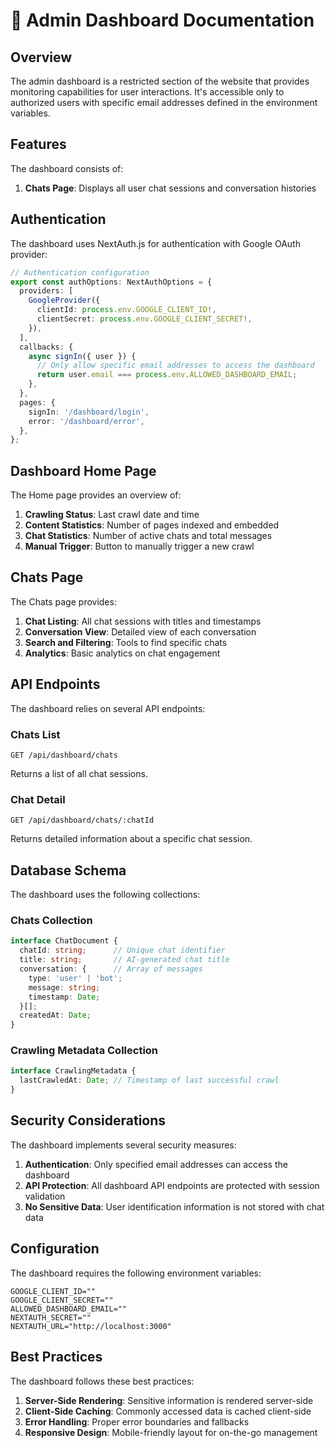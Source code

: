 # 🔐 Admin Dashboard Documentation

## Overview

The admin dashboard is a restricted section of the website that provides monitoring capabilities for user interactions. It's accessible only to authorized users with specific email addresses defined in the environment variables.

## Features

The dashboard consists of:

1. **Chats Page**: Displays all user chat sessions and conversation histories

## Authentication

The dashboard uses NextAuth.js for authentication with Google OAuth provider:

```typescript
// Authentication configuration
export const authOptions: NextAuthOptions = {
  providers: [
    GoogleProvider({
      clientId: process.env.GOOGLE_CLIENT_ID!,
      clientSecret: process.env.GOOGLE_CLIENT_SECRET!,
    }),
  ],
  callbacks: {
    async signIn({ user }) {
      // Only allow specific email addresses to access the dashboard
      return user.email === process.env.ALLOWED_DASHBOARD_EMAIL;
    },
  },
  pages: {
    signIn: '/dashboard/login',
    error: '/dashboard/error',
  },
};
```

## Dashboard Home Page

The Home page provides an overview of:

1. **Crawling Status**: Last crawl date and time
2. **Content Statistics**: Number of pages indexed and embedded
3. **Chat Statistics**: Number of active chats and total messages
4. **Manual Trigger**: Button to manually trigger a new crawl

## Chats Page

The Chats page provides:

1. **Chat Listing**: All chat sessions with titles and timestamps
2. **Conversation View**: Detailed view of each conversation
3. **Search and Filtering**: Tools to find specific chats  <!-- TODO  -->
4. **Analytics**: Basic analytics on chat engagement <!-- TODO  -->

## API Endpoints

The dashboard relies on several API endpoints:

### Chats List

```
GET /api/dashboard/chats
```
Returns a list of all chat sessions.

### Chat Detail

```
GET /api/dashboard/chats/:chatId
```
Returns detailed information about a specific chat session.

## Database Schema

The dashboard uses the following collections:

### Chats Collection

```typescript
interface ChatDocument {
  chatId: string;      // Unique chat identifier
  title: string;       // AI-generated chat title
  conversation: {      // Array of messages
    type: 'user' | 'bot';
    message: string;
    timestamp: Date;
  }[];
  createdAt: Date;
}
```

### Crawling Metadata Collection

```typescript
interface CrawlingMetadata {
  lastCrawledAt: Date; // Timestamp of last successful crawl
}
```

## Security Considerations

The dashboard implements several security measures:

1. **Authentication**: Only specified email addresses can access the dashboard
2. **API Protection**: All dashboard API endpoints are protected with session validation
3. **No Sensitive Data**: User identification information is not stored with chat data

## Configuration

The dashboard requires the following environment variables:

```env
GOOGLE_CLIENT_ID=""
GOOGLE_CLIENT_SECRET=""
ALLOWED_DASHBOARD_EMAIL=""
NEXTAUTH_SECRET=""
NEXTAUTH_URL="http://localhost:3000"
```

## Best Practices

The dashboard follows these best practices:

1. **Server-Side Rendering**: Sensitive information is rendered server-side
2. **Client-Side Caching**: Commonly accessed data is cached client-side <!-- TODO  -->
3. **Error Handling**: Proper error boundaries and fallbacks
4. **Responsive Design**: Mobile-friendly layout for on-the-go management